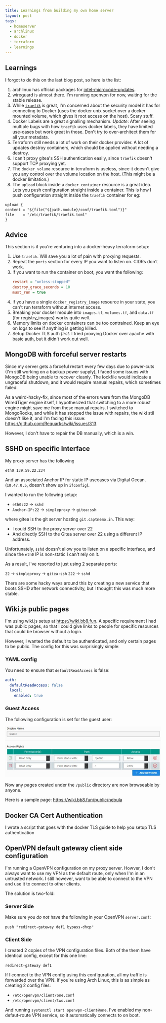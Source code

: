 ```yaml
---
title: Learnings from building my own home server
layout: post
tags:
  - homeserver
  - archlinux
  - docker
  - terraform
  - learnings
---
```


## Learnings

I forgot to do this on the last blog post, so here is the list:

1. archlinux has official packages for [intel-microcode-updates](https://wiki.archlinux.org/index.php/Microcode).
2. wireguard is almost there. I'm running openvpn for now, waiting for the stable release.
3. While [`traefik`][traefik] is great, I'm concerned about the security model it has for connecting to Docker (uses the docker unix socket over a docker mounted volume, which gives it root access on the host). Scary stuff.
4. Docker Labels are a great signalling mechanism. *Update*: After seeing multiple bugs with how `traefik` uses docker labels, they have limited use-cases but work great in those. Don't try to over-architect them for all your metadata.
5. Terraform still needs a lot of work on their docker provider. A lot of updates destroy containers, which should be applied without needing a destroy.
6. I can't proxy gitea's SSH authentication easily, since `traefik` doesn't support TCP proxying yet.
7. The `docker_volume` resource in terraform is useless, since it doesn't give you any control over the volume location on the host. (This might be a docker limitation.)
8. The `upload` block inside a `docker_container` resource is a great idea. Lets you push configuration straight inside a container. This is how I push configuration straight inside the `traefik` container for eg:
  ```hcl
upload {
  content = "${file("${path.module}/conf/traefik.toml")}"
  file    = "/etc/traefik/traefik.toml"
}
  ```

## Advice

This section is if you're venturing into a docker-heavy terraform setup:

1. Use `traefik`. Will save you a lot of pain with proxying requests.
2. Repeat the `ports` section for every IP you want to listen on. CIDRs don't work.
3. If you want to run the container on boot, you want the following:
    ```ini
    restart = "unless-stopped"
    destroy_grace_seconds = 10
    must_run = true
    ```
4. If you have a single `docker_registry_image` resource in your state, you can't run terraform without internet access.
5. Breaking your docker module into `images.tf`, `volumes.tf`, and `data.tf` (for registry_images) works quite well.
6. Memory limits on docker containers can be too contrained. Keep an eye on logs to see if anything is getting killed.
7. Setup Docker TLS auth _first_. I tried proxying Docker over apache with basic auth, but it didn't work out well.

## MongoDB with forceful server restarts

Since my server gets a forceful restart every few days due to power-cuts (I'm still working on a backup power supply), I faced some issues with MongoDB being unable to recover cleanly. The lockfile would indicate a ungraceful shutdown, and it would require manual repairs, which sometimes failed.

As a weird-hacky-fix, since most of the errors were from the MongoDB WiredTiger engine itself, I hypothesized that switching to a more robust engine might save me from these manual repairs. I switched to MongoRocks, and while it has stopped the issue with repairs, the wiki stil doesn't like it, and I'm facing this issue: https://github.com/Requarks/wiki/issues/313

However, I don't have to repair the DB manually, which is a win.

## SSHD on specific Interface

My proxy server has the following 

```
eth0 139.59.22.234
```

And an associated Anchor IP for static IP usecases via Digital Ocean. (`10.47.0.5`, doesn't show up in `ifconfig`).

I wanted to run the following setup:

- `eth0:22` -> `sshd`
- `Anchor-IP:22` -> `simpleproxy` -> `gitea:ssh`

where gitea is the git server hosting `git.captnemo.in`. This way:

- I could SSH to the proxy server over 22
- And directly SSH to the Gitea server over 22 using a different IP address.

Unfortunately, `sshd` doesn't allow you to listen on a specific interface, and since the `eth0` IP is non-static I can't rely on it.

As a result, I've resorted to just using 2 separate ports:

`22` -> `simpleproxy` -> `gitea:ssh`
`222` -> `sshd`

There are some hacky ways around this by creating a new service that boots SSHD after network connectivity, but I thought this was much more stable.

## Wiki.js public pages

I'm using wiki.js setup at <https://wiki.bb8.fun>. A specific requirement I had was public pages, so that I could give links to people for specific resources that could be browser without a login.

However, I wanted the default to be authenticated, and only certain pages to be public. The config for this was surprisingly simple:

### YAML config

You need to ensure that `defaultReadAccess` is false:

```yml
auth:
  defaultReadAccess: false
  local:
    enabled: true
```

### Guest Access

The following configuration is set for the guest user:

![](/img/wiki.js-guest-access.jpg)

Now any pages created under the `/public` directory are now browseable by anyone.

Here is a sample page: <https://wiki.bb8.fun/public/nebula>

## Docker CA Cert Authentication

I wrote a script that goes with the docker TLS guide to help you setup TLS authentication

<script src="https://gist.github.com/captn3m0/2c2e723b2dcd5cdaad733aad12be59a2.js"></script>

## OpenVPN default gateway client side configuration

I'm running a OpenVPN configuration on my proxy server. Howver, I don't always want to use my VPN as the default route, only when I'm in an untrusted network. I still however, want to be able to connect to the VPN and use it to connect to other clients.

The solution is two-fold:

### Server Side

Make sure you *do not* have the following in your OpenVPN `server.conf`:

`push "redirect-gateway def1 bypass-dhcp"`

### Client Side

I created 2 copies of the VPN configuration files. Both of the them have identical config, except for this one line:

`redirect-gateway def1`

If I connect to the VPN config using this configuration, all my traffic is forwarded over the VPN. If you're using Arch Linux, this is as simple as creating 2 config files:

- `/etc/openvpn/client/one.conf`
- `/etc/openvpn/client/two.conf`

And running `systemctl start openvpn-client@one`. I've enabled my non-defaut-route VPN service, so it automatically connects to on boot.

[kodi-wiki-standalone]: https://wiki.archlinux.org/index.php/Kodi#Kodi-standalone-service
[pr]: https://github.com/hashicorp/go-version/pull/34
[sickrage]: https://sickrage.github.io/
[transmission]: https://transmissionbt.com/
[kodi]: https://kodi.tv/
[steam]: http://store.steampowered.com/linux
[openbox]: http://openbox.org/wiki/Main_Page
[docker]: https://www.docker.com/
[tf]: https://www.terraform.io/
[gitea]: https://github.com/go-gitea/gitea
[emby]: https://emby.media/
[couchpotato]: https://couchpota.to/
[flexget]: https://flexget.com/
[traefik]: https://traefik.io/
[elibsrv]: http://elibsrv.sourceforge.net/
[ubooquity]: https://vaemendis.net/ubooquity/
[airsonic]: https://airsonic.github.io/